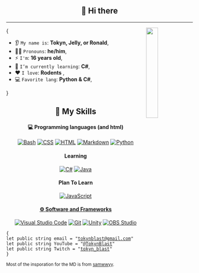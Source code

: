 <h2 align="center">👋 Hi there</h2>

<hr/>

<img align='right' src='images/NUXtocat.gif' width='25%'>  

{  

* 👂 `My name is`: **Tokyn, Jelly, or Ronald**,
* 👱‍♂️ `Pronouns`: **he/him**,
* ⚡ `I'm`: **16 years old**,
* 🌱 `I’m currently learning`: **C#**,
* ❤️ `I love`: **Rodents**  ,
* 💻 `Favorite lang`: **Python & C#**,

}

<h2 align="center">🌱 My Skills</h2>

<h4 align="center">💻 Programming languages (and html)</h4>

<p align="center">
<a href="https://github.com/TokynBlast?tab=repositories&q=&language=bash"><img alt="Bash" src="https://img.shields.io/badge/Bash-121011.svg?logo=gnu-bash&logoColor=white"></a>
<a href="https://github.com/TokynBlast?tab=repositories&q=&language=css"><img alt="CSS" src="https://img.shields.io/badge/CSS-1572B6.svg?logo=css3&logoColor=white"></a>
<a href="https://github.com/TokynBlast?tab=repositories&q=&language=html"><img alt="HTML" src="https://img.shields.io/badge/HTML-E34F26.svg?logo=html5&logoColor=white"></a>
<a href="https://github.com/TokynBlast?tab=repositories&q=&language=markdown"><img alt="Markdown" src="https://img.shields.io/badge/Markdown-000000.svg?logo=markdown&logoColor=white"></a>
<a href="https://github.com/TokynBlast?tab=repositories&q=&language=python"><img alt="Python" src="https://img.shields.io/badge/Python-14354C.svg?logo=python&logoColor=white"></a>
</p>

<h4 align="center">Learning</h4>

<p align="center">
<a href="https://github.com/TokynBlast?tab=repositories&q=&language=csharp"><img alt="C#" src="https://custom-icon-badges.demolab.com/badge/C%23-68217A.svg?logo=cs2&logoColor=white"></a>
<a href="https://github.com/TokynBlast?tab=repositories&q=&language=java"><img alt="Java" src="https://custom-icon-badges.demolab.com/badge/Java-007396.svg?logo=java&logoColor=white"></a>
</p>

<h4 align="center">Plan To Learn</h4>
<p align="center">
<a href="https://github.com/search?q=user%3ASammwyy1+language%3Ajavascript"><img alt="JavaScript" src="https://img.shields.io/badge/JavaScript-F7DF1E.svg?logo=javascript&logoColor=black">
</p>

<h4 align="center">⚙ Software and Frameworks</h4>

<p align="center">
<a href="#"><img alt="Visual Studio Code" src="https://img.shields.io/badge/Visual%20Studio%20Code-0078d7.svg?logo=visual-studio-code&logoColor=white"></a>
<a href="#"><img alt="Git" src="https://img.shields.io/badge/Git-F05033.svg?logo=git&logoColor=white"></a></a>
<a href="#"><img alt="Unity" src="https://img.shields.io/badge/Unity-000000.svg?logo=unity&logoColor=white"></a>
<a href="#"><img alt="OBS Studio" src="https://img.shields.io/badge/-OBS-302E31?logo=obs-studio&logoColor=white"></a>
</p>

<pre><code>{
let public string email = "<a href='mailto:tokynblast@gmail.com'>tokynblast@gmail.com</a>"  
let public string YouTube = "<a href='https://youtube.com/@Tokyn-Blast'>@TokynBlast</a>"  
let public string Twitch = "<a href='http://twitch.com/tokyn_blast'>tokyn_blast</a>"
}</code></pre>

<sub>Most of the insporation for the MD is from [samwwyy](https://github.com/sammwyy/sammwyy).</sub>
